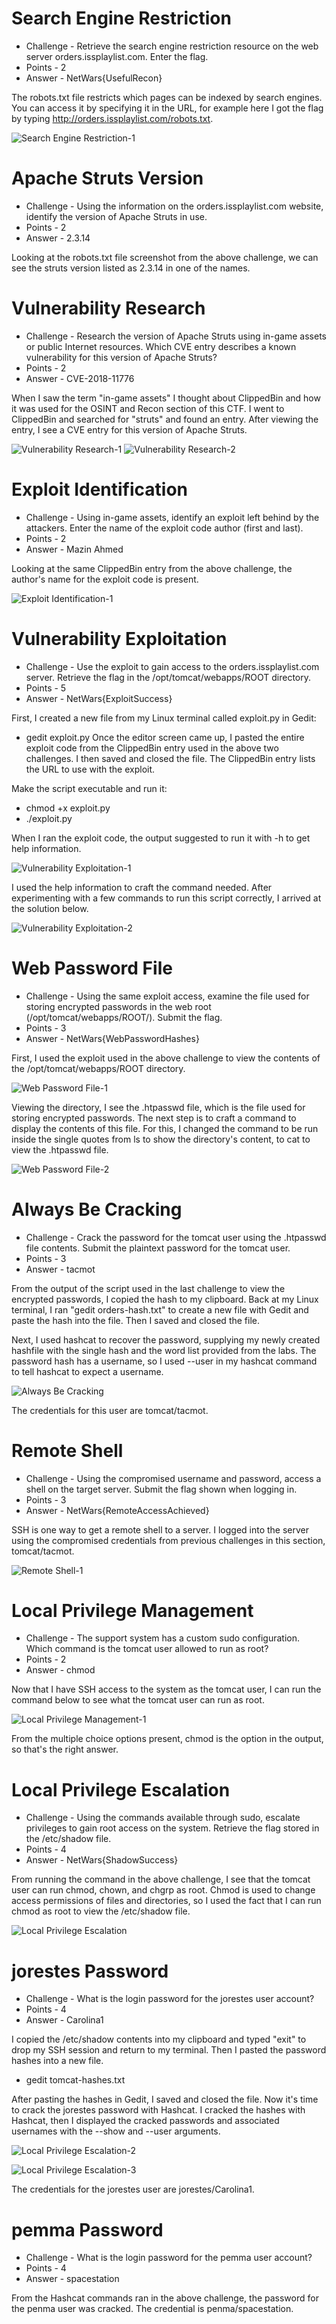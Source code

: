 # Search Engine Restriction

* Challenge - Retrieve the search engine restriction resource on the web server orders.issplaylist.com. Enter the flag.
* Points - 2
* Answer - NetWars{UsefulRecon}

The robots.txt file restricts which pages can be indexed by search engines. You can access it by specifying it in the URL, for example here I got the flag by typing http://orders.issplaylist.com/robots.txt. 

![Search Engine Restriction-1](https://github.com/user-attachments/assets/bb3bd7d9-69f3-466d-831b-8a21a2040e59)


# Apache Struts Version

* Challenge - Using the information on the orders.issplaylist.com website, identify the version of Apache Struts in use.
* Points - 2
* Answer - 2.3.14

Looking at the robots.txt file screenshot from the above challenge, we can see the struts version listed as 2.3.14 in one of the names. 


# Vulnerability Research

* Challenge - Research the version of Apache Struts using in-game assets or public Internet resources. Which CVE entry describes a known vulnerability for this version of Apache Struts?
* Points - 2
* Answer - CVE-2018-11776

When I saw the term "in-game assets" I thought about ClippedBin and how it was used for the OSINT and Recon section of this CTF. I went to ClippedBin and searched for "struts" and found an entry. After viewing the entry, I see a CVE entry for this version of Apache Struts. 

![Vulnerability Research-1](https://github.com/user-attachments/assets/7c1b2a92-f370-477e-8826-a1646eb964d7)
![Vulnerability Research-2](https://github.com/user-attachments/assets/9b7d164e-1153-4a3b-9725-f4864342e12e)


# Exploit Identification

* Challenge - Using in-game assets, identify an exploit left behind by the attackers. Enter the name of the exploit code author (first and last).
* Points - 2
* Answer - Mazin Ahmed

Looking at the same ClippedBin entry from the above challenge, the author's name for the exploit code is present. 

![Exploit Identification-1](https://github.com/user-attachments/assets/4512f133-a6ba-4029-b90a-95eeb3d89841)


# Vulnerability Exploitation

* Challenge - Use the exploit to gain access to the orders.issplaylist.com server. Retrieve the flag in the /opt/tomcat/webapps/ROOT directory.
* Points - 5
* Answer - NetWars{ExploitSuccess}

First, I created a new file from my Linux terminal called exploit.py in Gedit:
* gedit exploit.py
Once the editor screen came up, I pasted the entire exploit code from the ClippedBin entry used in the above two challenges. I then saved and closed the file. The ClippedBin entry lists the URL to use with the exploit.

Make the script executable and run it:
* chmod +x exploit.py
* ./exploit.py

When I ran the exploit code, the output suggested to run it with -h to get help information. 

![Vulnerability Exploitation-1](https://github.com/user-attachments/assets/69de6b86-a332-4cdc-9884-77fdcd6c5d24)

I used the help information to craft the command needed. After experimenting with a few commands to run this script correctly, I arrived at the solution below.

![Vulnerability Exploitation-2](https://github.com/user-attachments/assets/52f60701-f4a1-44ca-90ee-3185c364c83e)


# Web Password File

* Challenge - Using the same exploit access, examine the file used for storing encrypted passwords in the web root (/opt/tomcat/webapps/ROOT/). Submit the flag.
* Points - 3
* Answer - NetWars{WebPasswordHashes}

First, I used the exploit used in the above challenge to view the contents of the /opt/tomcat/webapps/ROOT directory. 

![Web Password File-1](https://github.com/user-attachments/assets/add431f3-840d-4b4b-87a1-b407284f90f5)

Viewing the directory, I see the .htpasswd file, which is the file used for storing encrypted passwords. The next step is to craft a command to display the contents of this file. For this, I changed the command to be run inside the single quotes from ls to show the directory's content, to cat to view the .htpasswd file.

![Web Password File-2](https://github.com/user-attachments/assets/dd956a8d-f356-47b7-9469-4161e737ac30)


# Always Be Cracking

* Challenge - Crack the password for the tomcat user using the .htpasswd file contents. Submit the plaintext password for the tomcat user.
* Points - 3
* Answer - tacmot

From the output of the script used in the last challenge to view the encrypted passwords, I copied the hash to my clipboard. Back at my Linux terminal, I ran "gedit orders-hash.txt" to create a new file with Gedit and paste the hash into the file. Then I saved and closed the file. 

Next, I used hashcat to recover the password, supplying my newly created hashfile with the single hash and the word list provided from the labs. The password hash has a username, so I used --user in my hashcat command to tell hashcat to expect a username. 

![Always Be Cracking](https://github.com/user-attachments/assets/891afed3-70e6-405e-b64e-6173b0e11948)

The credentials for this user are tomcat/tacmot. 

# Remote Shell

* Challenge - Using the compromised username and password, access a shell on the target server. Submit the flag shown when logging in.
* Points - 3
* Answer - NetWars{RemoteAccessAchieved}

SSH is one way to get a remote shell to a server. I logged into the server using the compromised credentials from previous challenges in this section, tomcat/tacmot. 

![Remote Shell-1](https://github.com/user-attachments/assets/9425ac01-3053-4d76-9da3-927037e16853)


# Local Privilege Management

* Challenge - The support system has a custom sudo configuration. Which command is the tomcat user allowed to run as root?
* Points - 2
* Answer - chmod

Now that I have SSH access to the system as the tomcat user, I can run the command below to see what the tomcat user can run as root.  

![Local Privilege Management-1](https://github.com/user-attachments/assets/6e4a6f22-87d7-455b-a2a4-097541783c68)

From the multiple choice options present, chmod is the option in the output, so that's the right answer.


# Local Privilege Escalation

* Challenge - Using the commands available through sudo, escalate privileges to gain root access on the system. Retrieve the flag stored in the /etc/shadow file.
* Points - 4
* Answer - NetWars{ShadowSuccess}

From running the command in the above challenge, I see that the tomcat user can run chmod, chown, and chgrp as root. Chmod is used to change access permissions of files and directories, so I used the fact that I can run chmod as root to view the /etc/shadow file. 

![Local Privilege Escalation](https://github.com/user-attachments/assets/ac395b16-77da-43f0-99e7-d485ad417efb)


# jorestes Password

* Challenge - What is the login password for the jorestes user account?
* Points - 4
* Answer - Carolina1

I copied the /etc/shadow contents into my clipboard and typed "exit" to drop my SSH session and return to my terminal. Then I pasted the password hashes into a new file.
* gedit tomcat-hashes.txt

After pasting the hashes in Gedit, I saved and closed the file. Now it's time to crack the jorestes password with Hashcat. I cracked the hashes with Hashcat, then I displayed the cracked passwords and associated usernames with the --show and --user arguments.

![Local Privilege Escalation-2](https://github.com/user-attachments/assets/758754f4-5125-414c-90f5-6d4f8b29f24b)

![Local Privilege Escalation-3](https://github.com/user-attachments/assets/c0623290-2e2c-4b13-8d89-a1e78ae52ccd)

The credentials for the jorestes user are jorestes/Carolina1. 


# pemma Password

* Challenge - What is the login password for the pemma user account?
* Points - 4
* Answer - spacestation

From the Hashcat commands ran in the above challenge, the password for the penma user was cracked. The credential is penma/spacestation. 
